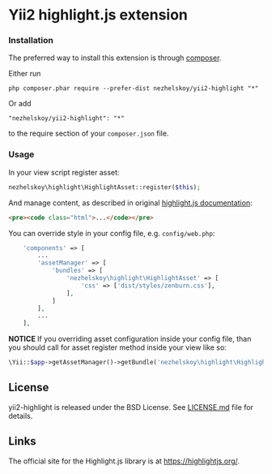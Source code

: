 # Yii2 highlight.js extension

### Installation

The preferred way to install this extension is through [composer](https://getcomposer.org/).

Either run

~~~
php composer.phar require --prefer-dist nezhelskoy/yii2-highlight "*"
~~~

Or add

~~~
"nezhelskoy/yii2-highlight": "*"
~~~

to the require section of your `composer.json` file.

### Usage

In your view script register asset:

~~~php
nezhelskoy\highlight\HighlightAsset::register($this);
~~~

And manage content, as described in original [highlight.js documentation](https://highlightjs.org/usage/):

~~~html
<pre><code class="html">...</code></pre>
~~~

You can override style in your config file, e.g. `config/web.php`:

~~~php
    'components' => [
        ...
        'assetManager' => [
            'bundles' => [
                'nezhelskoy\highlight\HighlightAsset' => [
                    'css' => ['dist/styles/zenburn.css'],
                ],
            ]
        ],
        ...
    ],
~~~

**NOTICE** If you overriding asset configuration inside your config file, than you should call for asset register method inside your view like so:

~~~php
\Yii::$app->getAssetManager()->getBundle('nezhelskoy\highlight\HighlightAsset')->register($this);
~~~

## License

yii2-highlight is released under the BSD License. See [LICENSE.md](https://github.com/nezhelskoy/yii2-highlight/blob/master/LICENSE.md) file for
details.

## Links

The official site for the Highlight.js library is at <https://highlightjs.org/>.
